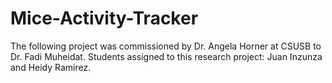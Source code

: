# Mice-Activity-Tracker

The following project was commissioned by Dr. Angela Horner at CSUSB to Dr. Fadi Muheidat. Students assigned to this research project: Juan Inzunza and Heidy Ramirez.
